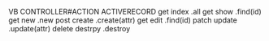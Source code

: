 VB      CONTROLLER#ACTION     ACTIVERECORD
get     index                 .all
get     show                  .find(id)
get     new                   .new
post    create                .create(attr)
get     edit                  .find(id)
patch   update                .update(attr)
delete  destrpy               .destroy
